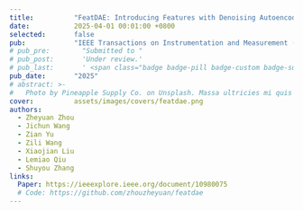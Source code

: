```yaml
---
title:          "FeatDAE: Introducing Features with Denoising Autoencoder for Anomaly Detection"
date:           2025-04-01 00:01:00 +0800
selected:       false
pub:            "IEEE Transactions on Instrumentation and Measurement (TIM)"
# pub_pre:        "Submitted to "
# pub_post:       'Under review.'
# pub_last:       ' <span class="badge badge-pill badge-custom badge-success">Spotlight</span>'
pub_date:       "2025"
# abstract: >-
#   Photo by Pineapple Supply Co. on Unsplash. Massa ultricies mi quis hendrerit dolor magna. Arcu non odio euismod lacinia at quis risus sed. Et tortor at risus viverra. Enim neque volutpat ac tincidunt. Dictum varius duis at consectetur lorem donec.
cover:          assets/images/covers/featdae.png
authors:
  - Zheyuan Zhou
  - Jichun Wang
  - Zian Yu
  - Zili Wang
  - Xiaojian Liu
  - Lemiao Qiu
  - Shuyou Zhang
links:
  Paper: https://ieeexplore.ieee.org/document/10980075
  # Code: https://github.com/zhouzheyuan/featdae
---
```


